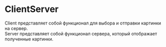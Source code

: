 # ClientServer
Client представляет собой функционал для выбора и отправки картинки на сервер. <br>
Server представляет собой функционал сервера, который отображает полученные картинки.
